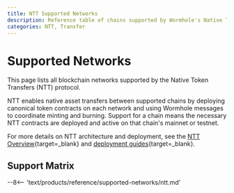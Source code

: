 ```yaml
---
title: NTT Supported Networks
description: Reference table of chains supported by Wormhole's Native Token Transfers.
categories: NTT, Transfer
---
```


# Supported Networks

This page lists all blockchain networks supported by the Native Token Transfers (NTT) protocol.

NTT enables native asset transfers between supported chains by deploying canonical token contracts on each network and using Wormhole messages to coordinate minting and burning. Support for a chain means the necessary NTT contracts are deployed and active on that chain's mainnet or testnet.

For more details on NTT architecture and deployment, see the [NTT Overview](/docs/products/native-token-transfers/overview/){target=\_blank} and [deployment guides](/docs/products/native-token-transfers/guides/deploy-to-evm/){target=\_blank}.

## Support Matrix

--8<-- 'text/products/reference/supported-networks/ntt.md'